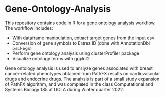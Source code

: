 # Gene-Ontology-Analysis

This repository contains code in R for a gene ontology analysis workflow. The workflow includes:

- With dataframe manipulation, extract target genes from the input csv
- Conversion of gene symbols to Entrez ID (done with AnnotationDbi package)
- Perform gene ontology analysis using clusterProfiler package
- Visualize ontology terms with ggplot2

Gene ontology analysis is used to analyze genes associated with breast cancer-related phenotypes obtained from PathFX results on cardiovascular drugs and endocrine drugs. The analysis is part of a small study expansion of PathFX algorithm, and was completed in the class Computational and Systems Biology 185 at UCLA during Winter quarter 2022.
